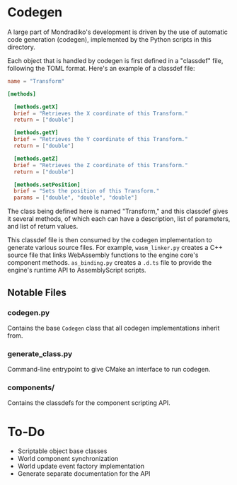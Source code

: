 # Codegen

A large part of Mondradiko's development is driven by the use of automatic
code generation (codegen), implemented by the Python scripts in this directory.

Each object that is handled by codegen is first defined in a "classdef" file,
following the TOML format. Here's an example of a classdef file:

```toml
name = "Transform"

[methods]

  [methods.getX]
  brief = "Retrieves the X coordinate of this Transform."
  return = ["double"]

  [methods.getY]
  brief = "Retrieves the Y coordinate of this Transform."
  return = ["double"]

  [methods.getZ]
  brief = "Retrieves the Z coordinate of this Transform."
  return = ["double"]

  [methods.setPosition]
  brief = "Sets the position of this Transform."
  params = ["double", "double", "double"]
```

The class being defined here is named "Transform," and this classdef gives it
several methods, of which each can have a description, list of parameters, and
list of return values.

This classdef file is then consumed by the codegen implementation to generate
various source files. For example, `wasm_linker.py` creates a C++ source file
that links WebAssembly functions to the engine core's component methods.
`as_binding.py` creates a `.d.ts` file to provide the engine's runtime API to
AssemblyScript scripts.

## Notable Files

### codegen.py

Contains the base `Codegen` class that all codegen implementations inherit from.

### generate_class.py

Command-line entrypoint to give CMake an interface to run codegen.

### components/

Contains the classdefs for the component scripting API.

# To-Do

- Scriptable object base classes
- World component synchronization
- World update event factory implementation
- Generate separate documentation for the API
